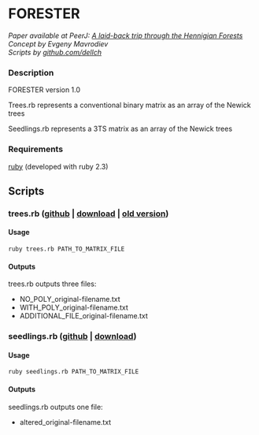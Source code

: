 # FORESTER
_Paper available at PeerJ: [A laid-back trip through the Hennigian Forests](https://peerj.com/articles/3578/)_  
_Concept by Evgeny Mavrodiev_  
_Scripts by [github.com/dellch](https://github.com/dellch)_  


### Description
FORESTER version 1.0

Trees.rb represents a conventional binary matrix as an array of the Newick trees

Seedlings.rb represents a 3TS matrix as an array of the Newick trees

### Requirements
[ruby](https://www.ruby-lang.org/en/) (developed with ruby 2.3)
## Scripts
### trees.rb ([github](https://github.com/dellch/forester/blob/master/trees.rb) | [download](https://raw.githubusercontent.com/dellch/forester/master/trees.rb) | [old version](https://raw.githubusercontent.com/dellch/forester/db080518315734bf1e22c19c179e63dca9a7a7ad/trees.rb))

#### Usage
```
ruby trees.rb PATH_TO_MATRIX_FILE
```
#### Outputs
trees.rb outputs three files: 
 * NO_POLY_original-filename.txt
 * WITH_POLY_original-filename.txt
 * ADDITIONAL_FILE_original-filename.txt

### seedlings.rb ([github](https://github.com/dellch/forester/blob/master/seedlings.rb) | [download](https://raw.githubusercontent.com/dellch/forester/master/seedlings.rb))

#### Usage
```
ruby seedlings.rb PATH_TO_MATRIX_FILE
```
#### Outputs
seedlings.rb outputs one file: 
 * altered_original-filename.txt

